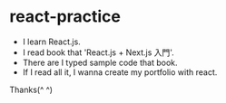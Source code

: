 # react-practice
- I learn React.js.
- I read book that 'React.js + Next.js 入門'.
- There are I typed sample code that book.
- If I read all it, I wanna create my portfolio with react.

Thanks(^ ^)